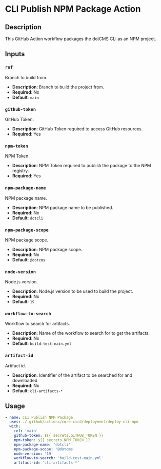 # CLI Publish NPM Package Action

## Description

This GitHub Action workflow packages the dotCMS CLI as an NPM project.

## Inputs

### `ref`

Branch to build from.

- **Description**: Branch to build the project from.
- **Required**: No
- **Default**: `main`

### `github-token`

GitHub Token.

- **Description**: GitHub Token required to access GitHub resources.
- **Required**: Yes

### `npm-token`

NPM Token.

- **Description**: NPM Token required to publish the package to the NPM registry.
- **Required**: Yes

### `npm-package-name`

NPM package name.

- **Description**: NPM package name to be published.
- **Required**: No
- **Default**: `dotcli`

### `npm-package-scope`

NPM package scope.

- **Description**: NPM package scope.
- **Required**: No
- **Default**: `@dotcms`

### `node-version`

Node.js version.

- **Description**: Node.js version to be used to build the project.
- **Required**: No
- **Default**: `19`

### `workflow-to-search`

Workflow to search for artifacts.

- **Description**: Name of the workflow to search for to get the artifacts.
- **Required**: No
- **Default**: `build-test-main.yml`

### `artifact-id`

Artifact id.

- **Description**: Identifier of the artifact to be searched for and downloaded.
- **Required**: No
- **Default**: `cli-artifacts-*`

## Usage

```yaml
- name: CLI Publish NPM Package
  uses: ./.github/actions/core-cicd/deployment/deploy-cli-npm
  with:
    ref: 'main'
    github-token: ${{ secrets.GITHUB_TOKEN }}
    npm-token: ${{ secrets.NPM_TOKEN }}
    npm-package-name: 'dotcli'
    npm-package-scope: '@dotcms'
    node-version: '19'
    workflow-to-search: 'build-test-main.yml'
    artifact-id: 'cli-artifacts-*'
```